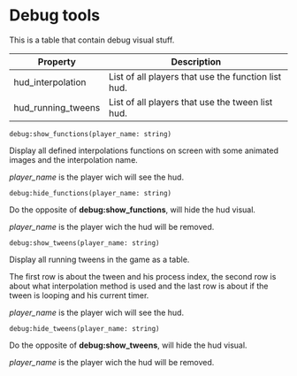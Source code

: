 
# Debug tools

This is a table that contain debug visual stuff.

| Property | Description |
| -------- | ----------- |
| hud_interpolation | List of all players that use the function list hud. |
| hud_running_tweens | List of all players that use the tween list hud. |

	debug:show_functions(player_name: string)

Display all defined interpolations functions on screen with some animated images and the interpolation name.

*player_name* is the player wich will see the hud.

	debug:hide_functions(player_name: string)

Do the opposite of **debug:show_functions**, will hide the hud visual.

*player_name* is the player wich the hud will be removed.

	debug:show_tweens(player_name: string)

Display all running tweens in the game as a table.

The first row is about the tween and his process index, the second row is about what interpolation method is used and the last row is about if the tween is looping and his current timer.

*player_name* is the player wich will see the hud.

	debug:hide_tweens(player_name: string)

Do the opposite of **debug:show_tweens**, will hide the hud visual.

*player_name* is the player wich the hud will be removed.
